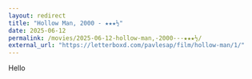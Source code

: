 ```yaml
---
layout: redirect
title: "Hollow Man, 2000 - ★★★½"
date: 2025-06-12
permalink: /movies/2025-06-12-hollow-man,-2000---★★★½/
external_url: "https://letterboxd.com/pavlesap/film/hollow-man/1/"
---
```

Hello
